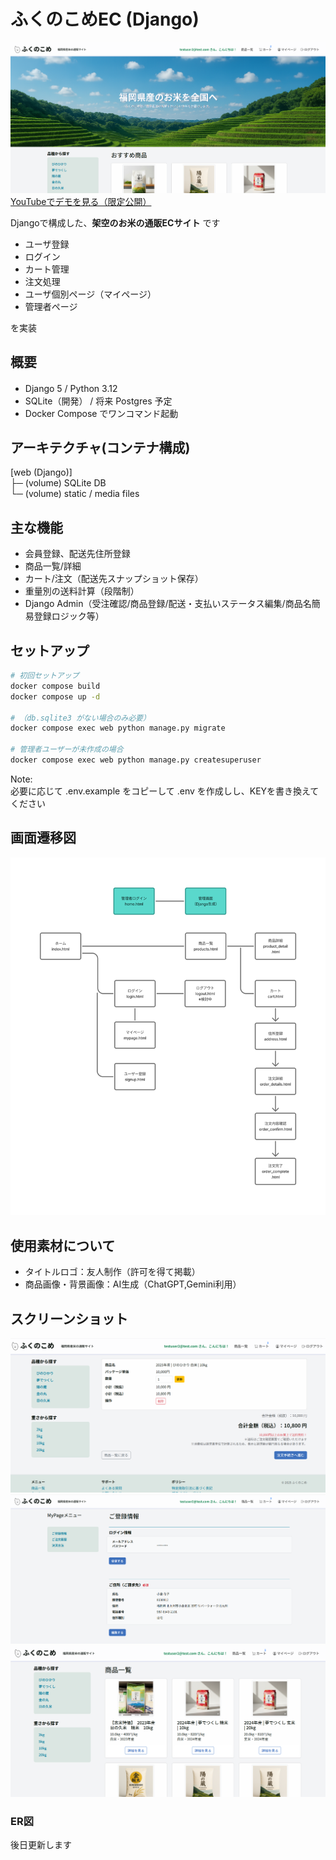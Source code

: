 # ふくのこめEC (Django)
![トップページ](./docs/screens/top.png)
<a href="https://www.youtube.com/watch?v=yFBFK0sBxP8" target="_blank" rel="noopener noreferrer">
YouTubeでデモを見る（限定公開）
</a>

Djangoで構成した、**架空のお米の通販ECサイト** です
- ユーザ登録
- ログイン
- カート管理
- 注文処理
- ユーザ個別ページ（マイページ）
- 管理者ページ  

を実装

## 概要
- Django 5 / Python 3.12　
- SQLite（開発） / 将来 Postgres 予定
- Docker Compose でワンコマンド起動

## アーキテクチャ(コンテナ構成)
[web (Django)]  
   ├─ (volume) SQLite DB  
   └─ (volume) static / media files  

## 主な機能
- 会員登録、配送先住所登録
- 商品一覧/詳細
- カート/注文（配送先スナップショット保存）
- 重量別の送料計算（段階制）
- Django Admin（受注確認/商品登録/配送・支払いステータス編集/商品名簡易登録ロジック等）

## セットアップ
```bash
# 初回セットアップ
docker compose build
docker compose up -d

# （db.sqlite3 がない場合のみ必要）
docker compose exec web python manage.py migrate

# 管理者ユーザーが未作成の場合
docker compose exec web python manage.py createsuperuser
```
Note:  
必要に応じて .env.example をコピーして .env を作成しし、KEYを書き換えてください  
  
  

## 画面遷移図
![画面遷移図](./docs/screens/ui-flow.png)

## 使用素材について
- タイトルロゴ：友人制作（許可を得て掲載）
- 商品画像・背景画像：AI生成（ChatGPT,Gemini利用）

## スクリーンショット
![カート](./docs/screens/cart.png)
![マイページ](./docs/screens/mypage.png)
![商品ページ](./docs/screens/products.png)

### ER図
後日更新します  